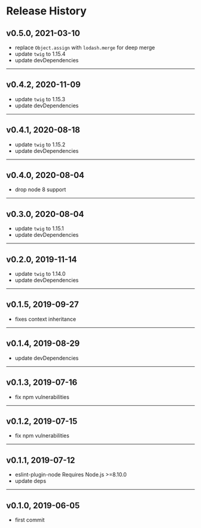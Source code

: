 # Release History

## v0.5.0, 2021-03-10
* replace `Object.assign` with `lodash.merge` for deep merge
* update `twig` to 1.15.4
* update devDependencies

---

## v0.4.2, 2020-11-09
* update `twig` to 1.15.3
* update devDependencies

---

## v0.4.1, 2020-08-18
* update `twig` to 1.15.2
* update devDependencies

---

## v0.4.0, 2020-08-04
* drop node 8 support

---

## v0.3.0, 2020-08-04
* update `twig` to 1.15.1
* update devDependencies

---

## v0.2.0, 2019-11-14
* update `twig` to 1.14.0
* update devDependencies

---

## v0.1.5, 2019-09-27
* fixes context inheritance

---

## v0.1.4, 2019-08-29
* update devDependencies

---

## v0.1.3, 2019-07-16
* fix npm vulnerabilities

---

## v0.1.2, 2019-07-15
* fix npm vulnerabilities

---

## v0.1.1, 2019-07-12
* eslint-plugin-node Requires Node.js >=8.10.0
* update deps

---

## v0.1.0, 2019-06-05
* first commit
